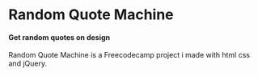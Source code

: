 # Random Quote Machine

#### Get random quotes on design

Random Quote Machine is a Freecodecamp project i made with html css and jQuery.